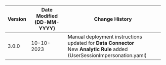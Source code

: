| **Version** | **Date Modified (DD-MM-YYYY)** | **Change History**                                            |
|-------------|--------------------------------|---------------------------------------------------------------|
| 3.0.0       | 10-10-2023                     | Manual deployment instructions updated for **Data Connector** <br/> New **Analytic Rule** added (UserSessionImpersonation.yaml)|